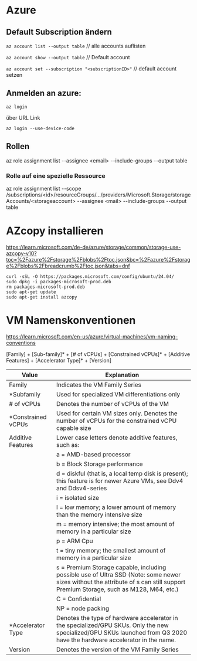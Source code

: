 # Azure

## Default Subscription ändern


``az account list --output table``    // alle accounts auflisten

``az account show --output table``    // Default account

``az account set --subscription "<subscriptionID>"``   // default account setzen


## Anmelden an azure: 

`az login`

über URL Link 

`az login --use-device-code`


## Rollen 

az role assignment list --assignee \<email\> --include-groups --output table

### Rolle auf eine spezielle Ressource

az role assignment list --scope /subscriptions/\<id\>/resourceGroups/.../providers/Microsoft.Storage/storageAccounts/\<storageaccount\> --assignee \<mail\> --include-groups --output table

# AZcopy installieren

https://learn.microsoft.com/de-de/azure/storage/common/storage-use-azcopy-v10?toc=%2Fazure%2Fstorage%2Fblobs%2Ftoc.json&bc=%2Fazure%2Fstorage%2Fblobs%2Fbreadcrumb%2Ftoc.json&tabs=dnf

```
curl -sSL -O https://packages.microsoft.com/config/ubuntu/24.04/
sudo dpkg -i packages-microsoft-prod.deb
rm packages-microsoft-prod.deb
sudo apt-get update
sudo apt-get install azcopy
```


# VM Namenskonventionen 

https://learn.microsoft.com/en-us/azure/virtual-machines/vm-naming-conventions

[Family] + [Sub-family]* + [# of vCPUs] + [Constrained vCPUs]* + [Additive Features] + [Accelerator Type]* + [Version]

|Value	| Explanation|
|-------|------------|
|Family	|Indicates the VM Family Series|
|*Subfamily|	Used for specialized VM differentiations only|
|# of vCPUs	|Denotes the number of vCPUs of the VM|
|*Constrained vCPUs|Used for certain VM sizes only. Denotes the number of vCPUs for the constrained vCPU capable size|
|Additive Features|	Lower case letters denote additive features, such as:|
||a = AMD-based processor|
||b = Block Storage performance|
||d = diskful (that is, a local temp disk is present); this feature is for newer Azure VMs, see Ddv4 and Ddsv4-series|
||i = isolated size|
||l = low memory; a lower amount of memory than the memory intensive size|
||m = memory intensive; the most amount of memory in a particular size|
||p = ARM Cpu|
||t = tiny memory; the smallest amount of memory in a particular size|
||s = Premium Storage capable, including possible use of Ultra SSD (Note: some newer sizes without the attribute of s can still support Premium Storage, such as M128, M64, etc.)|
||C = Confidential|
||NP = node packing|
|*Accelerator Type|	Denotes the type of hardware accelerator in the specialized/GPU SKUs. Only the new specialized/GPU SKUs launched from Q3 2020 have the hardware accelerator in the name.|
|Version|	Denotes the version of the VM Family Series|